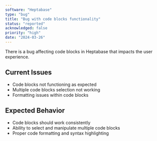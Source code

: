 ```yaml
---
software: "Heptabase"
type: "bug"
title: "Bug with code blocks functionality"
status: "reported"
acknowledged: false
priority: "high"
date: "2024-03-26"
---
```


There is a bug affecting code blocks in Heptabase that impacts the user experience.

## Current Issues
- Code blocks not functioning as expected
- Multiple code blocks selection not working
- Formatting issues within code blocks

## Expected Behavior
- Code blocks should work consistently
- Ability to select and manipulate multiple code blocks
- Proper code formatting and syntax highlighting